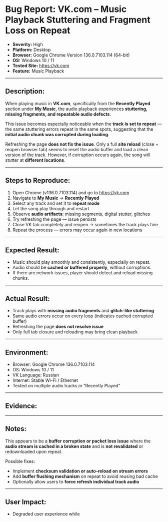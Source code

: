 # Bug Report: VK.com – Music Playback Stuttering and Fragment Loss on Repeat

- **Severity:** High  
- **Platform:** Desktop  
- **Browser:** Google Chrome Version 136.0.7103.114 (64-bit)  
- **OS:** Windows 10 / 11  
- **Tested Site:** https://vk.com  
- **Feature:** Music Playback

---

## Description:

When playing music in **VK.com**, specifically from the **Recently Played** section under **My Music**, the audio playback experiences **stuttering, missing fragments, and repeatable audio defects**.

This issue becomes especially noticeable when the **track is set to repeat** — the same stuttering errors repeat in the same spots, suggesting that the **initial audio chunk was corrupted during loading**.

Refreshing the page **does not fix the issue**. Only a full **site reload** (close + reopen browser tab) seems to reset the audio buffer and load a clean version of the track. However, if corruption occurs again, the song will stutter at **different locations**.

---

## Steps to Reproduce:

1. Open Chrome (v136.0.7103.114) and go to https://vk.com  
2. Navigate to **My Music** → **Recently Played**  
3. Select any track and set it to **repeat mode**  
4. Let the song play through and restart  
5. Observe **audio artifacts**: missing segments, digital stutter, glitches  
6. Try refreshing the page — issue persists  
7. Close VK tab completely and reopen → sometimes the track plays fine  
8. Repeat the process — errors may occur again in new locations

---

## Expected Result:

- Music should play smoothly and consistently, especially on repeat.  
- Audio should be **cached or buffered properly**, without corruptions.  
- If there are network issues, player should detect and reload missing chunks.

---

## Actual Result:

- Track plays with **missing audio fragments** and **glitch-like stuttering**  
- Same audio errors occur on every loop (indicates cached corrupted buffer)  
- Refreshing the page **does not resolve issue**  
- Only full tab closure and reloading may bring clean playback

---

## Environment:

- Browser: Google Chrome 136.0.7103.114  
- OS: Windows 10 / 11  
- VK Language: Russian  
- Internet: Stable Wi-Fi / Ethernet  
- Tested on multiple audio tracks in “Recently Played”

---

## Evidence:


---

## Notes:

This appears to be a **buffer corruption or packet loss issue** where the **audio stream is cached in a broken state** and is **not revalidated** or redownloaded upon repeat.

Possible fixes:
- Implement **checksum validation or auto-reload on stream errors**
- Add **buffer flushing mechanism** on repeat to avoid reusing bad cache
- Optionally allow users to **force refresh individual track audio**

---

## User Impact:

- Degraded user experience while
